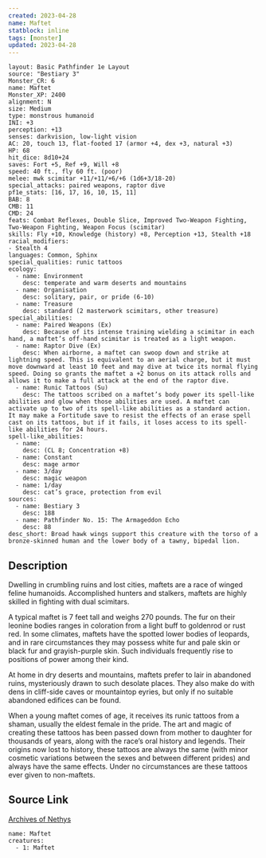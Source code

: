 ```yaml
---
created: 2023-04-28
name: Maftet
statblock: inline
tags: [monster]
updated: 2023-04-28
---
```

```statblock
layout: Basic Pathfinder 1e Layout
source: "Bestiary 3"
Monster_CR: 6
name: Maftet
Monster_XP: 2400
alignment: N
size: Medium
type: monstrous humanoid
INI: +3
perception: +13
senses: darkvision, low-light vision
AC: 20, touch 13, flat-footed 17 (armor +4, dex +3, natural +3)
HP: 68
hit_dice: 8d10+24
saves: Fort +5, Ref +9, Will +8
speed: 40 ft., fly 60 ft. (poor)
melee: mwk scimitar +11/+11/+6/+6 (1d6+3/18-20)
special_attacks: paired weapons, raptor dive
pf1e_stats: [16, 17, 16, 10, 15, 11]
BAB: 8
CMB: 11
CMD: 24
feats: Combat Reflexes, Double Slice, Improved Two-Weapon Fighting, Two-Weapon Fighting, Weapon Focus (scimitar)
skills: Fly +10, Knowledge (history) +8, Perception +13, Stealth +18
racial_modifiers:
- Stealth 4
languages: Common, Sphinx
special_qualities: runic tattoos
ecology:
  - name: Environment
    desc: temperate and warm deserts and mountains
  - name: Organisation
    desc: solitary, pair, or pride (6-10)
  - name: Treasure
    desc: standard (2 masterwork scimitars, other treasure)
special_abilities:
  - name: Paired Weapons (Ex)
    desc: Because of its intense training wielding a scimitar in each hand, a maftet’s off-hand scimitar is treated as a light weapon.
  - name: Raptor Dive (Ex)
    desc: When airborne, a maftet can swoop down and strike at lightning speed. This is equivalent to an aerial charge, but it must move downward at least 10 feet and may dive at twice its normal flying speed. Doing so grants the maftet a +2 bonus on its attack rolls and allows it to make a full attack at the end of the raptor dive.
  - name: Runic Tattoos (Su)
    desc: The tattoos scribed on a maftet’s body power its spell-like abilities and glow when those abilities are used. A maftet can activate up to two of its spell-like abilities as a standard action. It may make a Fortitude save to resist the effects of an erase spell cast on its tattoos, but if it fails, it loses access to its spell-like abilities for 24 hours.
spell-like_abilities:
  - name:
    desc: (CL 8; Concentration +8)
  - name: Constant
    desc: mage armor
  - name: 3/day
    desc: magic weapon
  - name: 1/day
    desc: cat’s grace, protection from evil
sources:
  - name: Bestiary 3
    desc: 188
  - name: Pathfinder No. 15: The Armageddon Echo
    desc: 88
desc_short: Broad hawk wings support this creature with the torso of a bronze-skinned human and the lower body of a tawny, bipedal lion.
```
## Description
Dwelling in crumbling ruins and lost cities, maftets are a race of winged feline humanoids. Accomplished hunters and stalkers, maftets are highly skilled in fighting with dual scimitars.

A typical maftet is 7 feet tall and weighs 270 pounds. The fur on their leonine bodies ranges in coloration from a light buff to goldenrod or rust red. In some climates, maftets have the spotted lower bodies of leopards, and in rare circumstances they may possess white fur and pale skin or black fur and grayish-purple skin. Such individuals frequently rise to positions of power among their kind.

At home in dry deserts and mountains, maftets prefer to lair in abandoned ruins, mysteriously drawn to such desolate places. They also make do with dens in cliff-side caves or mountaintop eyries, but only if no suitable abandoned edifices can be found.

When a young maftet comes of age, it receives its runic tattoos from a shaman, usually the eldest female in the pride. The art and magic of creating these tattoos has been passed down from mother to daughter for thousands of years, along with the race’s oral history and legends. Their origins now lost to history, these tattoos are always the same (with minor cosmetic variations between the sexes and between different prides) and always have the same effects. Under no circumstances are these tattoos ever given to non-maftets.
## Source Link
[Archives of Nethys](https://aonprd.com/MonsterDisplay.aspx?ItemName=Maftet)
```encounter-table
name: Maftet
creatures:
  - 1: Maftet
```
